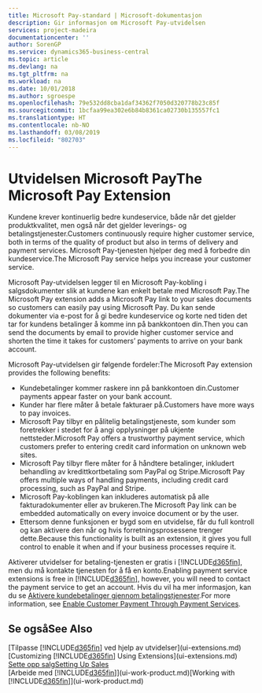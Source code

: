 ```yaml
---
title: Microsoft Pay-standard | Microsoft-dokumentasjon
description: Gir informasjon om Microsoft Pay-utvidelsen
services: project-madeira
documentationcenter: ''
author: SorenGP
ms.service: dynamics365-business-central
ms.topic: article
ms.devlang: na
ms.tgt_pltfrm: na
ms.workload: na
ms.date: 10/01/2018
ms.author: sgroespe
ms.openlocfilehash: 79e532dd8cba1daf34362f7050d320778b23c85f
ms.sourcegitcommit: 1bcfaa99ea302e6b84b8361ca02730b135557fc1
ms.translationtype: HT
ms.contentlocale: nb-NO
ms.lasthandoff: 03/08/2019
ms.locfileid: "802703"
---
```

# <a name="the-microsoft-pay-extension"></a><span data-ttu-id="9cddd-103">Utvidelsen Microsoft Pay</span><span class="sxs-lookup"><span data-stu-id="9cddd-103">The Microsoft Pay Extension</span></span>
<span data-ttu-id="9cddd-104">Kundene krever kontinuerlig bedre kundeservice, både når det gjelder produktkvalitet, men også når det gjelder leverings- og betalingstjenester.</span><span class="sxs-lookup"><span data-stu-id="9cddd-104">Customers continuously require higher customer service, both in terms of the quality of product but also in terms of delivery and payment services.</span></span> <span data-ttu-id="9cddd-105">Microsoft Pay-tjenesten hjelper deg med å forbedre din kundeservice.</span><span class="sxs-lookup"><span data-stu-id="9cddd-105">The Microsoft Pay service helps you increase your customer service.</span></span>

<span data-ttu-id="9cddd-106">Microsoft Pay-utvidelsen legger til en Microsoft Pay-kobling i salgsdokumenter slik at kundene kan enkelt betale med Microsoft Pay.</span><span class="sxs-lookup"><span data-stu-id="9cddd-106">The Microsoft Pay extension adds a Microsoft Pay link to your sales documents so customers can easily pay using Microsoft Pay.</span></span> <span data-ttu-id="9cddd-107">Du kan sende dokumenter via e-post for å gi bedre kundeservice og korte ned tiden det tar for kundens betalinger å komme inn på bankkontoen din.</span><span class="sxs-lookup"><span data-stu-id="9cddd-107">Then you can send the documents by email to provide higher customer service and shorten the time it takes for customers’ payments to arrive on your bank account.</span></span>

<span data-ttu-id="9cddd-108">Microsoft Pay-utvidelsen gir følgende fordeler:</span><span class="sxs-lookup"><span data-stu-id="9cddd-108">The Microsoft Pay extension provides the following benefits:</span></span>
- <span data-ttu-id="9cddd-109">Kundebetalinger kommer raskere inn på bankkontoen din.</span><span class="sxs-lookup"><span data-stu-id="9cddd-109">Customer payments appear faster on your bank account.</span></span>
- <span data-ttu-id="9cddd-110">Kunder har flere måter å betale fakturaer på.</span><span class="sxs-lookup"><span data-stu-id="9cddd-110">Customers have more ways to pay invoices.</span></span>
- <span data-ttu-id="9cddd-111">Microsoft Pay tilbyr en pålitelig betalingstjeneste, som kunder som foretrekker i stedet for å angi opplysninger på ukjente nettsteder.</span><span class="sxs-lookup"><span data-stu-id="9cddd-111">Microsoft Pay offers a trustworthy payment service, which customers prefer to entering credit card information on unknown web sites.</span></span>
- <span data-ttu-id="9cddd-112">Microsoft Pay tilbyr flere måter for å håndtere betalinger, inkludert behandling av kredittkortbetaling som PayPal og Stripe.</span><span class="sxs-lookup"><span data-stu-id="9cddd-112">Microsoft Pay offers multiple ways of handling payments, including credit card processing, such as PayPal and Stripe.</span></span>
- <span data-ttu-id="9cddd-113">Microsoft Pay-koblingen kan inkluderes automatisk på alle fakturadokumenter eller av brukeren.</span><span class="sxs-lookup"><span data-stu-id="9cddd-113">The Microsoft Pay link can be embedded automatically on every invoice document or by the user.</span></span>
- <span data-ttu-id="9cddd-114">Ettersom denne funksjonen er bygd som en utvidelse, får du full kontroll og kan aktivere den når og hvis forretningsprosessene trenger dette.</span><span class="sxs-lookup"><span data-stu-id="9cddd-114">Because this functionality is built as an extension, it gives you full control to enable it when and if your business processes require it.</span></span>

<span data-ttu-id="9cddd-115">Aktiverer utvidelser for betaling-tjenesten er gratis i [!INCLUDE[d365fin](includes/d365fin_md.md)], men du må kontakte tjenesten for å få en konto.</span><span class="sxs-lookup"><span data-stu-id="9cddd-115">Enabling payment service extensions is free in [!INCLUDE[d365fin](includes/d365fin_md.md)], however, you will need to contact the payment service to get an account.</span></span> <span data-ttu-id="9cddd-116">Hvis du vil ha mer informasjon, kan du se [Aktivere kundebetalinger gjennom betalingstjenester](sales-how-enable-payment-service-extensions.md).</span><span class="sxs-lookup"><span data-stu-id="9cddd-116">For more information, see [Enable Customer Payment Through Payment Services](sales-how-enable-payment-service-extensions.md).</span></span>

## <a name="see-also"></a><span data-ttu-id="9cddd-117">Se også</span><span class="sxs-lookup"><span data-stu-id="9cddd-117">See Also</span></span>
<span data-ttu-id="9cddd-118">[Tilpasse [!INCLUDE[d365fin](includes/d365fin_md.md)] ved hjelp av utvidelser](ui-extensions.md)</span><span class="sxs-lookup"><span data-stu-id="9cddd-118">[Customizing [!INCLUDE[d365fin](includes/d365fin_md.md)] Using Extensions](ui-extensions.md)</span></span>  
[<span data-ttu-id="9cddd-119">Sette opp salg</span><span class="sxs-lookup"><span data-stu-id="9cddd-119">Setting Up Sales</span></span>](sales-setup-sales.md)  
<span data-ttu-id="9cddd-120">[Arbeide med [!INCLUDE[d365fin](includes/d365fin_md.md)]](ui-work-product.md)</span><span class="sxs-lookup"><span data-stu-id="9cddd-120">[Working with [!INCLUDE[d365fin](includes/d365fin_md.md)]](ui-work-product.md)</span></span>
